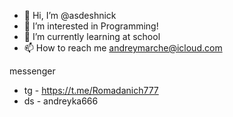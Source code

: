 - 👋 Hi, I’m @asdeshnick
- 👀 I’m interested in Programming!
- 🌱 I’m currently learning at school
- 📫 How to reach me andreymarche@icloud.com

messenger 
- tg - https://t.me/Romadanich777
- ds - andreyka666
<!---
asdeshnick/asdeshnick is a ✨ special ✨ repository because its `README.md` (this file) appears on your GitHub profile.
You can click the Preview link to take a look at your changes.
--->
